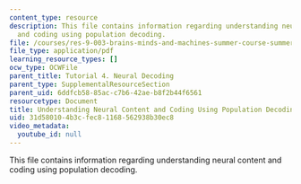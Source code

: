 ```yaml
---
content_type: resource
description: This file contains information regarding understanding neural content
  and coding using population decoding.
file: /courses/res-9-003-brains-minds-and-machines-summer-course-summer-2015/31d580104b3cfec81168562938b30ec8_MITRES_9_003SUM15_tut4.pdf
file_type: application/pdf
learning_resource_types: []
ocw_type: OCWFile
parent_title: Tutorial 4. Neural Decoding
parent_type: SupplementalResourceSection
parent_uid: 6ddfcb58-85ac-c7b6-42ae-b8f2b44f6561
resourcetype: Document
title: Understanding Neural Content and Coding Using Population Decoding
uid: 31d58010-4b3c-fec8-1168-562938b30ec8
video_metadata:
  youtube_id: null
---
```

This file contains information regarding understanding neural content and coding using population decoding.